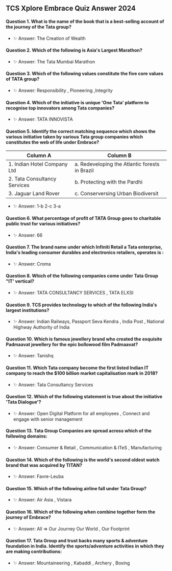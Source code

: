 ## TCS Xplore Embrace Quiz Answer 2024

#### Question 1. What is the name of the book that is a best-selling account of the journey of the Tata group?
- ✨ Answer: The Creation of Wealth
  
#### Question 2. Which of the following is Asia's Largest Marathon?
- ✨ Answer: The Tata Mumbai Marathon
  
#### Question 3.  Which of the following values constitute the five core values of TATA group?
- ✨ Answer: Responsibility , Pioneering ,Integrity
  
#### Question 4. Which of the initiative is unique 'One Tata' platform to recognise top innovators among Tata companies?
- ✨ Answer: TATA INNOVISTA
  
#### Question 5. Identify the correct matching sequence which shows the various initiative taken by various Tata group companies which constitutes the web of life under Embrace?
| Column A | Column B |
| ------------------------------ | ------------------------------ |                                                
|1. Indian Hotel Company Ltd     |a. Redeveloping the Atlantic forests in Brazil|
|2. Tata Consultancy Services    |b. Protecting with the Pardhi|
|3.  Jaguar Land Rover           |c. Conserversing Urban Biodiversit|
- ✨ Answer: 1-b 2-c 3-a
  
#### Question 6. What percentage of profit of TATA Group goes to charitable public trust for  various initiatives?
- ✨ Answer: 66
  
#### Question 7. The brand name under which Infiniti Retail a Tata enterprise, India's leading consumer durables and electronics retailers, operates is :
- ✨ Answer: Croma

#### Question 8. Which of the following companies come under Tata Group "IT' vertical?
- ✨ Answer: TATA CONSULTANCY SERVICES , TATA ELXSI

#### Question 9. TCS provides technology to which of the following India's largest institutions?
- ✨ Answer: Indian Railways, Passport Seva Kendra , India Post , National Highway Authority of India

#### Question 10.  Which is famous jewellery brand who created the exquisite Padmaavat jewellery for the epic bollowood film Padmaavat?
- ✨ Answer: Tanishq
#### Question 11. Which Tata company become the first listed Indian IT company to reach the $100 billion market capitalisation mark in 2018?
- ✨ Answer: Tata Consultancy Services
#### Question 12. Which of the following statement is true about the initiative 'Tata Dialogue'?
- ✨ Answer: Open Digital Platform for all employees , Connect and engage with senior management
#### Question 13. Tata Group Companies are spread across which of the following domains:
- ✨ Answer: Consumer & Retail , Communication & ITeS , Manufacturing
#### Question 14.  Which of the following is the world's second oldest watch brand that was acquired by TITAN?
- ✨ Answer: Favre-Leuba
#### Question 15. Which of the following airline fall under Tata Group?
- ✨ Answer: Air Asia , Vistara
#### Question 16.  Which of the following when combine together form the journey of Embrace?
- ✨ Answer: All  => Our Journey Our World , Our Footprint
#### Question 17. Tata Group and trust backs many sports & adventure foundation in India. Identify the sports/adventure activities in which they are making contributions:
- ✨ Answer: Mountaineering , Kabaddi , Archery , Boxing

